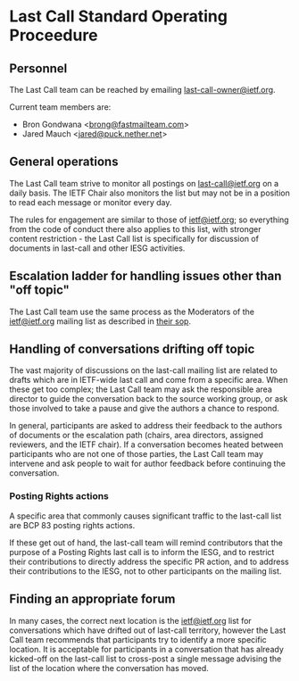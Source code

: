 # Last Call Standard Operating Proceedure

## Personnel

The Last Call team can be reached by emailing [last-call-owner@ietf.org](mailto:last-call-owner@ietf.org).

Current team members are:
* Bron Gondwana <[brong@fastmailteam.com](mailto:brong@fastmailteam.com)>
* Jared Mauch <[jared@puck.nether.net](mailto:jared@puck.nether.net)>

## General operations

The Last Call team strive to monitor all postings on last-call@ietf.org on a daily basis. The IETF Chair also monitors the list but may not be in a position to read each message or monitor every day.

The rules for engagement are similar to those of ietf@ietf.org; so everything from the code of conduct there also applies to this list, with stronger content restriction - the Last Call list is specifically for discussion of documents in last-call and other IESG activities.

## Escalation ladder for handling issues other than "off topic"

The Last Call team use the same process as the Moderators of the ietf@ietf.org mailing list as described in [their sop](sop.md).

## Handling of conversations drifting off topic

The vast majority of discussions on the last-call mailing list are related to drafts which are in IETF-wide last call and come from a specific area.  When these get too complex; the Last Call team may ask the responsible area director to guide the conversation back to the source working group, or ask those involved to take a pause and give the authors a chance to respond.

In general, participants are asked to address their feedback to the authors of documents or the escalation path (chairs, area directors, assigned reviewers, and the IETF chair).  If a conversation becomes heated between participants who are not one of those parties, the Last Call team may intervene and ask people to wait for author feedback before continuing the conversation.

### Posting Rights actions

A specific area that commonly causes significant traffic to the last-call list are BCP 83 posting rights actions.

If these get out of hand, the last-call team will remind contributors that the purpose of a Posting Rights last call is to inform the IESG, and to restrict their contributions to directly address the specific PR action, and to address their contributions to the IESG, not to other participants on the mailing list.

## Finding an appropriate forum

In many cases, the correct next location is the ietf@ietf.org list for conversations which have drifted out of last-call territory, however the Last Call team recommends that participants try to identify a more specific location.  It is acceptable for participants in a conversation that has already kicked-off on the last-call list to cross-post a single message advising the list of the location where the conversation has moved.

